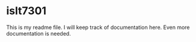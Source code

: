 # islt7301

This is my readme file. I will keep track of documentation here.
Even more documentation is needed.

